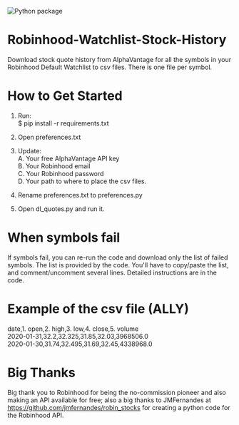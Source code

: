 ![Python package](https://github.com/altctrlmm/Robinhood-Watchlist-Stock-History/workflows/Python%20package/badge.svg)

# Robinhood-Watchlist-Stock-History
Download stock quote history from AlphaVantage for all the symbols in your Robinhood Default Watchlist to csv files. There is one file per symbol.

# How to Get Started

1. Run:<br/>
$ pip install -r requirements.txt

2. Open preferences.txt

3. Update:<br/>
A. Your free AlphaVantage API key<br/>
B. Your Robinhood email<br/>
C. Your Robinhood password<br/>
D. Your path to where to place the csv files.

4. Rename preferences.txt to preferences.py

5. Open dl_quotes.py and run it.

# When symbols fail
If symbols fail, you can re-run the code and download only the list of failed symbols. The list is provided by the code. You'll have to copy/paste the list, and comment/uncomment several lines. Detailed instructions are in the code.

# Example of the csv file (ALLY)
date,1. open,2. high,3. low,4. close,5. volume<br/>
2020-01-31,32.2,32.325,31.85,32.03,3968506.0<br/>
2020-01-30,31.74,32.495,31.69,32.45,4338968.0 

# Big Thanks
Big thank you to Robinhood for being the no-commission pioneer and also making an API available for free; 
also a big thanks to JMFernandes at <a href="https://github.com/jmfernandes/robin_stocks">https://github.com/jmfernandes/robin_stocks</a> for creating a python code for the Robinhood API. 